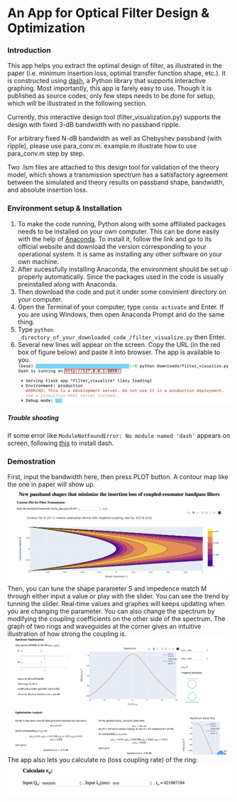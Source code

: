 # An App for Optical Filter Design & Optimization
### Introduction
This app helps you extract the optimal design of filter, as illustrated in the paper (i.e. minimum insertion loss, optimal transfer function shape, etc.). It is constructed using [dash](https://dash.plotly.com), a Python library that supports interactive graphing. Most importantly, this app is farely easy to use. Though it is published as source codes, only few steps needs to be done for setup, which will be illustrated in the following section.

Currently, this interactive design tool (filter_visualization.py) supports the design with fixed 3-dB bandwidth with no passband ripple.

 For arbitrary fixed N-dB bandwidth as well as Chebyshev passband (with ripple), please use para_conv.m. example.m illustrate how to use para_conv.m step by step.

Two .lsm files are attached to this design tool for validation of the theory model, which shows a transmission spectrum has a satisfactory agreement between the simulated and theory results on passband shape, bandwidth, and absolute insertion loss.

### Environment setup & Installation
1. To make the code running, Python along with some affiliated packages needs to be installed on your own computer. This can be done easily with the help of [Anaconda](https://www.anaconda.com). To install it, follow the link and go to its official website and download the version corresponding to your operational system. It is same as installing any other software on your own machine.  
2. After sucessfully installing Anaconda, the environment should be set up properly automatically. Since the packages used in the code is usually preinstalled along with Anaconda.  
3. Then download the code and put it under some convinient directory on your computer.  
4. Open the Terminal of your computer, type `conda activate` and Enter. If you are using Windows, then open Anaconda Prompt and do the same thing.  
5. Type `python _directory_of_your_downloaded_code_/filter_visualize.py` then Enter.  
6. Several new lines will appear on the screen. Copy the URL (in the red box of figure below) and paste it into browser. The app is available to you. ![illustration1](https://github.com/Xinchang233/Dual-Ring-Filter-Calculator/blob/main/illustration1.png)  
##### Trouble shooting
If some error like `ModuleNotFoundError: No module named 'dash'` appears on screen, following [this](https://dash.plotly.com/installation) to install dash.
### Demostration
First, input the bandwidth here, then press PLOT button. A contour map like the one in paper will show up. ![dm1](https://github.com/Xinchang233/Dual-Ring-Filter-Calculator/blob/main/demo1.png)  
Then, you can tune the shape parameter S and impedence match M through either input a value or play with the slider. You can see the trend by tunning the slider. Real-time values and graphes will keeps updating when you are changing the parameter. You can also change the spectrum by modifying the coupling coefficients on the other side of the spectrum. The graph of two rings and waveguides at the corner gives an intuitive illustration of how strong the coupling is.![dm2](https://github.com/Xinchang233/Dual-Ring-Filter-Calculator/blob/main/demo2.png)  
The app also lets you calculate ro (loss coupling rate) of the ring:![dm3](https://github.com/Xinchang233/Dual-Ring-Filter-Calculator/blob/main/demo3.png)  
